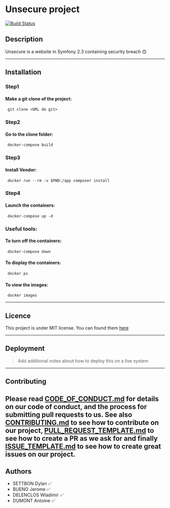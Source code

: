 # Unsecure project  

[![Build Status](https://travis-ci.com/ESGI-4IW-groupe4/Unsecure.svg?branch=Develop)](https://travis-ci.com/ESGI-4IW-groupe4/Unsecure)


## Description

Unsecure is a website in Symfony 2.3 containing security breach :blush:

---

## Installation

### Step1

#### Make a git clone of the project:
`` 
    git clone <URL de git> 
``     
### Step2

#### Go to the clone folder:
`` 
    docker-compose build 
`` 
### Step3

#### Install Vendor:
`` 
    docker run --rm -v $PWD:/app composer install
`` 
### Step4

#### Launch the containers:
`` 
    docker-compose up -d
`` 
### Useful tools:

#### To turn off the containers:
`` 
    docker-compose down 
`` 
#### To display the containers:
`` 
    docker ps 
`` 
#### To view the images:
`` 
    docker images
`` 
        

---

## Licence

This project is under MIT license. You can found them [here](LICENSE)

---

## Deployment

> Add additional notes about how to deploy this on a live system

---

## Contributing

Please read [CODE_OF_CONDUCT.md](CODE_OF_CONDUCT.md) for details on our code of conduct, and the process for submitting pull requests to us.
See also [CONTRIBUTING.md](CONTRIBUTING.md) to see how to contribute on our project, 
[PULL_REQUEST_TEMPLATE.md](PULL_REQUEST_TEMPLATE.md) to see how to create a PR as we ask for and finally 
[ISSUE_TEMPLATE.md](ISSUE_TEMPLATE.md) to see how to create great issues on our project.
---

## Authors

- SETTBON Dylan :white_check_mark:
- BUENO Jerome :white_check_mark:
- DELENCLOS Wladimir :white_check_mark:
- DUMONT Antoine :white_check_mark:
